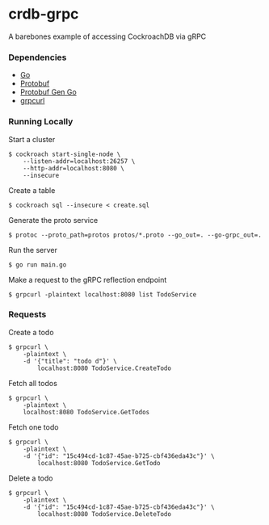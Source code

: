 # crdb-grpc
A barebones example of accessing CockroachDB via gRPC

### Dependencies

* [Go](https://go.dev)
* [Protobuf](https://protobuf.dev)
* [Protobuf Gen Go](https://grpc.io/docs/languages/go/quickstart)
* [grpcurl](https://github.com/fullstorydev/grpcurl)

### Running Locally

Start a cluster
```
$ cockroach start-single-node \
    --listen-addr=localhost:26257 \
    --http-addr=localhost:8080 \
    --insecure
```

Create a table
```
$ cockroach sql --insecure < create.sql
```

Generate the proto service
```
$ protoc --proto_path=protos protos/*.proto --go_out=. --go-grpc_out=.
```

Run the server
```
$ go run main.go
```

Make a request to the gRPC reflection endpoint
```
$ grpcurl -plaintext localhost:8080 list TodoService
```

### Requests

Create a todo
```
$ grpcurl \
	-plaintext \
	-d '{"title": "todo d"}' \
		localhost:8080 TodoService.CreateTodo
```

Fetch all todos
```
$ grpcurl \
    -plaintext \
    localhost:8080 TodoService.GetTodos
```

Fetch one todo
```
$ grpcurl \
	-plaintext \
	-d '{"id": "15c494cd-1c87-45ae-b725-cbf436eda43c"}' \
		localhost:8080 TodoService.GetTodo
```

Delete a todo
```
$ grpcurl \
	-plaintext \
	-d '{"id": "15c494cd-1c87-45ae-b725-cbf436eda43c"}' \
		localhost:8080 TodoService.DeleteTodo
```







